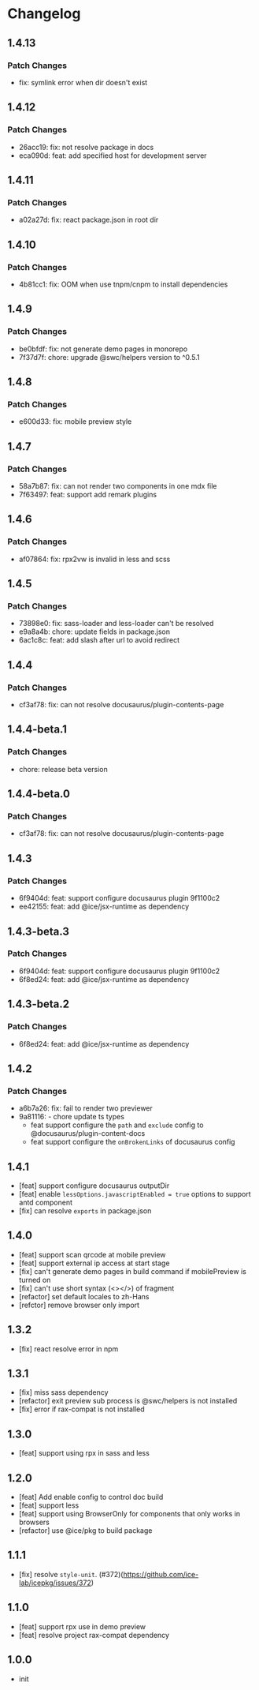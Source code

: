 # Changelog

## 1.4.13

### Patch Changes

- fix: symlink error when dir doesn't exist

## 1.4.12

### Patch Changes

- 26acc19: fix: not resolve package in docs
- eca090d: feat: add specified host for development server

## 1.4.11

### Patch Changes

- a02a27d: fix: react package.json in root dir

## 1.4.10

### Patch Changes

- 4b81cc1: fix: OOM when use tnpm/cnpm to install dependencies

## 1.4.9

### Patch Changes

- be0bfdf: fix: not generate demo pages in monorepo
- 7f37d7f: chore: upgrade @swc/helpers version to ^0.5.1

## 1.4.8

### Patch Changes

- e600d33: fix: mobile preview style

## 1.4.7

### Patch Changes

- 58a7b87: fix: can not render two components in one mdx file
- 7f63497: feat: support add remark plugins

## 1.4.6

### Patch Changes

- af07864: fix: rpx2vw is invalid in less and scss

## 1.4.5

### Patch Changes

- 73898e0: fix: sass-loader and less-loader can't be resolved
- e9a8a4b: chore: update fields in package.json
- 6ac1c8c: feat: add slash after url to avoid redirect

## 1.4.4

### Patch Changes

- cf3af78: fix: can not resolve docusaurus/plugin-contents-page

## 1.4.4-beta.1

### Patch Changes

- chore: release beta version

## 1.4.4-beta.0

### Patch Changes

- cf3af78: fix: can not resolve docusaurus/plugin-contents-page

## 1.4.3

### Patch Changes

- 6f9404d: feat: support configure docusaurus plugin 9f1100c2
- ee42155: feat: add @ice/jsx-runtime as dependency

## 1.4.3-beta.3

### Patch Changes

- 6f9404d: feat: support configure docusaurus plugin 9f1100c2
- 6f8ed24: feat: add @ice/jsx-runtime as dependency

## 1.4.3-beta.2

### Patch Changes

- 6f8ed24: feat: add @ice/jsx-runtime as dependency

## 1.4.2

### Patch Changes

- a6b7a26: fix: fail to render two previewer
- 9a81116: - chore update ts types
  - feat support configure the `path` and `exclude` config to @docusaurus/plugin-content-docs
  - feat support configure the `onBrokenLinks` of docusaurus config

## 1.4.1

- [feat] support configure docusaurus outputDir
- [feat] enable `lessOptions.javascriptEnabled = true` options to support antd component
- [fix] can resolve `exports` in package.json

## 1.4.0

- [feat] support scan qrcode at mobile preview
- [feat] support external ip access at start stage
- [fix] can't generate demo pages in build command if mobilePreview is turned on
- [fix] can't use short syntax (<></>) of fragment
- [refactor] set default locales to zh-Hans
- [refctor] remove browser only import

## 1.3.2

- [fix] react resolve error in npm

## 1.3.1

- [fix] miss sass dependency
- [refactor] exit preview sub process is @swc/helpers is not installed
- [fix] error if rax-compat is not installed

## 1.3.0

- [feat] support using rpx in sass and less

## 1.2.0

- [feat] Add enable config to control doc build
- [feat] support less
- [feat] support using BrowserOnly for components that only works in browsers
- [refactor] use @ice/pkg to build package

## 1.1.1

- [fix] resolve `style-unit`. (#372)(https://github.com/ice-lab/icepkg/issues/372)

## 1.1.0

- [feat] support rpx use in demo preview
- [feat] resolve project rax-compat dependency

## 1.0.0

- init
